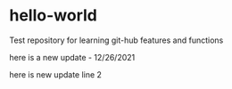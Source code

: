 # hello-world
Test repository for learning git-hub features and functions

here is a new update - 12/26/2021

here is new update line 2
